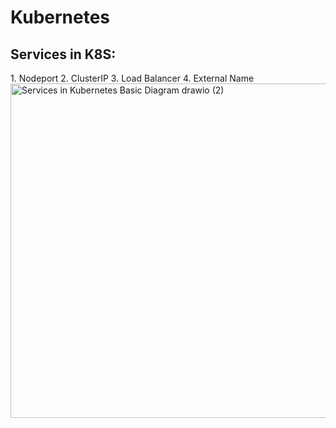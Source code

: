 <h1>Kubernetes</h1>
<h2>Services in K8S:</h2>
1. Nodeport
2. ClusterIP
3. Load Balancer
4. External Name

<img width="1200" height="535" alt="Services in Kubernetes Basic Diagram drawio (2)" src="https://github.com/user-attachments/assets/4082386d-add6-4f0e-8f2e-3650358e378c" />
